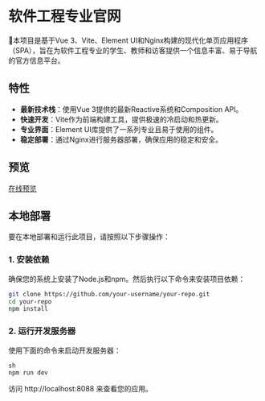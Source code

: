 # 软件工程专业官网

🎉本项目是基于Vue 3、Vite、Element UI和Nginx构建的现代化单页应用程序（SPA），旨在为软件工程专业的学生、教师和访客提供一个信息丰富、易于导航的官方信息平台。

## 特性

- **最新技术栈**：使用Vue 3提供的最新Reactive系统和Composition API。
- **快速开发**：Vite作为前端构建工具，提供极速的冷启动和热更新。
- **专业界面**：Element UI库提供了一系列专业且易于使用的组件。
- **稳定部署**：通过Nginx进行服务器部署，确保应用的稳定和安全。

## 预览

[在线预览](http://81.70.103.119:8088/)

## 本地部署

要在本地部署和运行此项目，请按照以下步骤操作：

### 1. 安装依赖

确保您的系统上安装了Node.js和npm。然后执行以下命令来安装项目依赖：

```sh
git clone https://github.com/your-username/your-repo.git
cd your-repo
npm install
```

### 2. 运行开发服务器
使用下面的命令来启动开发服务器：
```
sh
npm run dev
```
访问 http://localhost:8088 来查看您的应用。
